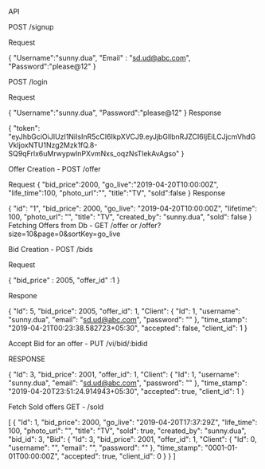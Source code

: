 API 


POST /signup

Request

{
    "Username":"sunny.dua",
    "Email" : "sd.ud@abc.com",
    "Password":"please@12"
}

POST /login

Request

{
	"Username":"sunny.dua",
    "Password":"please@12"
}
Response

{
    "token": "eyJhbGciOiJIUzI1NiIsInR5cCI6IkpXVCJ9.eyJjbGllbnRJZCI6IjEiLCJjcmVhdGVkIjoxNTU1Nzg2Mzk1fQ.8-SQ9qFrlx6uMrwypwlnPXvmNxs_oqzNsTlekAvAgso"
}

Offer Creation - POST /offer

Request
{
	"bid_price":2000,
	"go_live":"2019-04-20T10:00:00Z",
	"life_time":100,
	"photo_url":"",
	"title":"TV",
	"sold":false
}
Response

{
    "id": "1",
    "bid_price": 2000,
    "go_live": "2019-04-20T10:00:00Z",
    "lifetime": 100,
    "photo_url": "",
    "title": "TV",
    "created_by": "sunny.dua",
    "sold": false
}
Fetching Offers from Db - GET /offer or /offer?size=10&page=0&sortKey=go_live

Bid Creation - POST /bids

Request

{
	"bid_price" : 2005,
	"offer_id" :1 
}

Respone

{
    "Id": 5,
    "bid_price": 2005,
    "offer_id": 1,
    "Client": {
        "Id": 1,
        "username": "sunny.dua",
        "email": "sd.ud@abc.com",
        "password": ""
    },
    "time_stamp": "2019-04-21T00:23:38.582723+05:30",
    "accepted": false,
    "client_id": 1
}

Accept Bid for an offer - PUT /vi/bid/:bidid

RESPONSE

{
    "Id": 3,
    "bid_price": 2001,
    "offer_id": 1,
    "Client": {
        "Id": 1,
        "username": "sunny.dua",
        "email": "sd.ud@abc.com",
        "password": ""
    },
    "time_stamp": "2019-04-20T23:51:24.914943+05:30",
    "accepted": true,
    "client_id": 1
}

Fetch Sold offers GET - /sold

[
    {
        "Id": 1,
        "bid_price": 2000,
        "go_live": "2019-04-20T17:37:29Z",
        "life_time": 100,
        "photo_url": "",
        "title": "TV",
        "sold": true,
        "created_by": "sunny.dua",
        "bid_id": 3,
        "Bid": {
            "Id": 3,
            "bid_price": 2001,
            "offer_id": 1,
            "Client": {
                "Id": 0,
                "username": "",
                "email": "",
                "password": ""
            },
            "time_stamp": "0001-01-01T00:00:00Z",
            "accepted": true,
            "client_id": 0
        }
    }
]